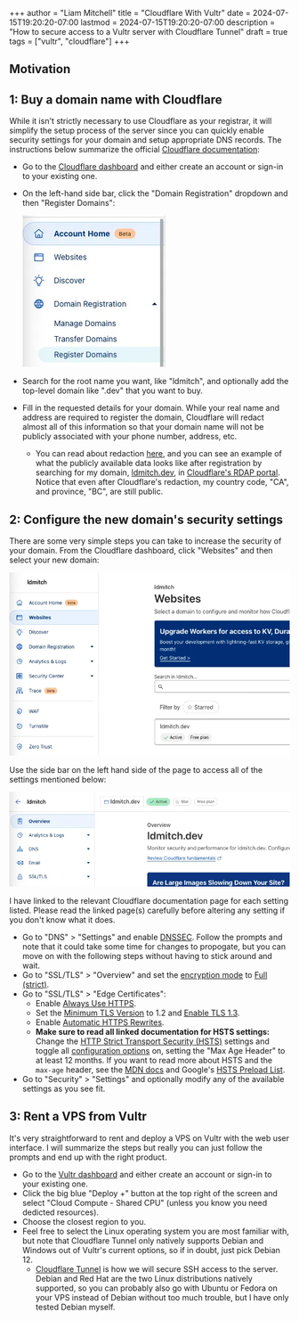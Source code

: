 +++
author = "Liam Mitchell"
title = "Cloudflare With Vultr"
date = 2024-07-15T19:20:20-07:00
lastmod = 2024-07-15T19:20:20-07:00
description = "How to secure access to a Vultr server with Cloudflare Tunnel"
draft = true
tags = ["vultr", "cloudflare"]
+++

## Motivation

## 1: Buy a domain name with Cloudflare

While it isn't strictly necessary to use Cloudflare as your registrar, it will
simplify the setup process of the server since you can quickly enable security
settings for your domain and setup appropriate DNS records. The instructions
below summarize the official
[Cloudflare documentation](https://developers.cloudflare.com/registrar/get-started/register-domain):

- Go to the [Cloudflare dashboard](https://dash.cloudflare.com/) and either
  create an account or sign-in to your existing one.
- On the left-hand side bar, click the "Domain Registration" dropdown and then
  "Register Domains":
  
  ![Cloudflare dashboard sidebar](cloudflare-dashboard-sidebar.webp)

- Search for the root name you want, like "ldmitch", and optionally add the
  top-level domain like ".dev" that you want to buy.
- Fill in the requested details for your domain. While your real name and
  address are required to register the domain, Cloudflare will redact almost all
  of this information so that your domain name will not be publicly associated
  with your phone number, address, etc.
  - You can read about redaction [here](https://developers.cloudflare.com/registrar/account-options/whois-redaction/),
    and you can see an example of what the publicly available data looks like
    after registration by searching for my domain, [ldmitch.dev](https://ldmitch.dev),
    in [Cloudflare's RDAP portal](https://rdap.cloudflare.com). Notice that even
    after Cloudflare's redaction, my country code, "CA", and province, "BC", are
    still public.

## 2: Configure the new domain's security settings

There are some very simple steps you can take to increase the security of your
domain. From the Cloudflare dashboard, click "Websites" and then select your new
domain: 

![websites section](cloudflare-websites-sidebar.webp) 

Use the side bar on the left hand side of the page to access all of the settings
mentioned below:

![website sidebar](website-sidebar.webp)

I have linked to the relevant Cloudflare documentation page for each setting
listed. Please read the linked page(s) carefully before altering any setting if
you don't know what it does.

- Go to "DNS" > "Settings" and enable [DNSSEC](https://developers.cloudflare.com/dns/dnssec/).
  Follow the prompts and note that it could take some time for changes to
  propogate, but you can move on with the following steps without having to
  stick around and wait.
- Go to "SSL/TLS" > "Overview" and set the
  [encryption mode](https://developers.cloudflare.com/ssl/origin-configuration/ssl-modes/)
  to [Full (strict)](https://developers.cloudflare.com/ssl/origin-configuration/ssl-modes/full-strict/).
- Go to "SSL/TLS" > "Edge Certificates":
  - Enable [Always Use HTTPS](https://developers.cloudflare.com/ssl/edge-certificates/additional-options/always-use-https/).
  - Set the [Minimum TLS Version](https://developers.cloudflare.com/ssl/edge-certificates/additional-options/minimum-tls/)
    to 1.2 and [Enable TLS 1.3](https://developers.cloudflare.com/ssl/edge-certificates/additional-options/tls-13/).
  - Enable [Automatic HTTPS Rewrites](https://developers.cloudflare.com/ssl/edge-certificates/additional-options/automatic-https-rewrites/).
  - **Make sure to read all linked documentation for HSTS settings:** Change the
    [HTTP Strict Transport Security (HSTS)](https://developers.cloudflare.com/ssl/edge-certificates/additional-options/http-strict-transport-security/)
    settings and toggle all [configuration options](https://developers.cloudflare.com/ssl/edge-certificates/additional-options/http-strict-transport-security/#configuration-settings) on, setting the "Max Age Header" to at least 12 months. If you want to read more
    about HSTS and the `max-age` header, see the
    [MDN docs](https://developer.mozilla.org/en-US/docs/Web/HTTP/Headers/Strict-Transport-Security)
    and Google's [HSTS Preload List](https://hstspreload.org).
- Go to "Security" > "Settings" and optionally modify any of the available
  settings as you see fit.

## 3: Rent a VPS from Vultr

It's very straightforward to rent and deploy a VPS on Vultr with the web user
interface. I will summarize the steps but really you can just follow the prompts
and end up with the right product.

- Go to the [Vultr dashboard](https://my.vultr.com) and either create an account
  or sign-in to your existing one.
- Click the big blue "Deploy +" button at the top right of the screen and select
  "Cloud Compute - Shared CPU" (unless you know you need dedicted resources).
- Choose the closest region to you.
- Feel free to select the Linux operating system you are most familiar with, but
  note that Cloudflare Tunnel only natively supports Debian and Windows out of
  Vultr's current options, so if in doubt, just pick Debian 12.
  - [Cloudflare Tunnel](https://developers.cloudflare.com/cloudflare-one/connections/connect-networks/)
    is how we will secure SSH access to the server. Debian and Red Hat are the
    two Linux distributions natively supported, so you can probably also go with
    Ubuntu or Fedora on your VPS instead of Debian without too much trouble, but
    I have only tested Debian myself.

